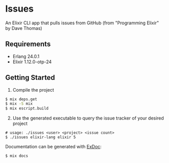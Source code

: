 # Issues

An Elixir CLI app that pulls issues from GitHub (from "Programming Elixir" by Dave Thomas)

## Requirements
- Erlang 24.0.1
- Elixir 1.12.0-otp-24

## Getting Started
1. Compile the project
```sh
$ mix deps.get
$ mix -S mix
$ mix escript.build
```
2. Use the generated executable to query the issue tracker of your desired project
```
# usage: ./issues <user> <project> <issue count>
$ ./issues elixir-lang elixir 5
```

Documentation can be generated with [ExDoc](https://github.com/elixir-lang/ex_doc):
```sh
$ mix docs
```
